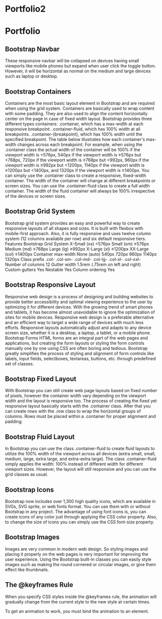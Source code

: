 # Portfolio2

# Portfolio

## Bootstrap Navbar

These responsive navbar will be collapsed on devices having small viewports like mobile phones but expand when user click the toggle button. However, it will be horizontal as normal on the medium and large devices such as laptop or desktop.

## Bootstrap Containers

Containers are the most basic layout element in Bootstrap and are required when using the grid system. Containers are basically used to wrap content with some padding. They are also used to align the content horizontally center on the page in case of fixed width layout. Bootstrap provides three different types containers: .container, which has a max-width at each responsive breakpoint. .container-fluid, which has 100% width at all breakpoints. .container-{breakpoint}, which has 100% width until the specified breakpoint. The table below illustrates how each container's max-width changes across each breakpoint. For example, when using the .container class the actual width of the container will be 100% if the viewport width is <576px, 540px if the viewport width is ≥576px but <768px, 720px if the viewport width is ≥768px but <992px, 960px if the viewport width is ≥992px but <1200px, 1140px if the viewport width is ≥1200px but <1400px, and 1320px if the viewport width is ≥1400px. You can simply use the .container class to create a responsive, fixed-width container. The width of the container will change at different breakpoints or screen sizes. You can use the .container-fluid class to create a full width container. The width of the fluid container will always be 100% irrespective of the devices or screen sizes.

## Bootstrap Grid System

Bootstrap grid system provides an easy and powerful way to create responsive layouts of all shapes and sizes. It is built with flexbox with mobile-first approach. Also, it is fully responsive and uses twelve column system (12 columns available per row) and six default responsive tiers. Features Bootstrap Grid System X-Small (xs) <576px Small (sm) ≥576px Medium (md) ≥768px Large (lg) ≥992px X-Large (xl) ≥1200px XX-Large (xxl) ≥1400px Container max-width None (auto) 540px 720px 960px 1140px 1320px Class prefix .col- .col-sm- .col-md- .col-lg- .col-xl- .col-xxl- Number of columns 12 Gutter width 1.5rem (.75rem on left and right) Custom gutters Yes Nestable Yes Column ordering Yes

## Bootstrap Responsive Layout

Responsive web design is a process of designing and building websites to provide better accessibility and optimal viewing experience to the user by optimizing it for different devices. With the growing trend of smart phones and tablets, it has become almost unavoidable to ignore the optimization of sites for mobile devices. Responsive web design is a preferable alternative and an efficient way to target a wide range of devices with much less efforts. Responsive layouts automatically adjust and adapts to any device screen size, whether it is a desktop, a laptop, a tablet, or a mobile phone. Bootstrap Forms HTML forms are an integral part of the web pages and applications, but creating the form layouts or styling the form controls manually one by one using CSS are often boring and tedious. Bootstrap greatly simplifies the process of styling and alignment of form controls like labels, input fields, selectboxes, textareas, buttons, etc. through predefined set of classes.

## Bootstrap Fixed Layout

With Bootstrap you can still create web page layouts based on fixed number of pixels, however the container width vary depending on the viewport width and the layout is responsive too. The process of creating the fixed yet responsive layout basically starts with the .container class. After that you can create rows with the .row class to wrap the horizontal groups of columns. Rows must be placed within a .container for proper alignment and padding.

## Bootstrap Fluid Layout

In Bootstrap you can use the class .container-fluid to create fluid layouts to utilize the 100% width of the viewport across all devices (extra small, small, medium, large, extra large, and extra-extra large). The class .container-fluid simply applies the width: 100% instead of different width for different viewport sizes. However, the layout will still responsive and you can use the grid classes as usual.

## Bootstrap Icons

Bootstrap now includes over 1,300 high quality icons, which are available in SVGs, SVG sprite, or web fonts format. You can use them with or without Bootstrap in any project. The advantage of using font icons is, you can create icons of any color just through applying the CSS color property. Also, to change the size of icons you can simply use the CSS font-size property.

## Bootstrap Images

Images are very common in modern web design. So styling images and placing it properly on the web pages is very important for improving the user experience. Using the Bootstrap built-in classes you can easily style images such as making the round cornered or circular images, or give them effect like thumbnails.

## The @keyframes Rule

When you specify CSS styles inside the @keyframes rule, the animation will gradually change from the current style to the new style at certain times.

To get an animation to work, you must bind the animation to an element.


